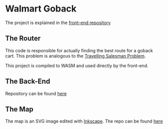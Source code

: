 # Walmart Goback

The project is explained in the
[front-end repository](https://github.com/Jeansidharta/walmart-goback-frontend)

## The Router

This code is responsible for actually finding the best route for a goback cart.
This problem is analogous to the
[Travelling Salesman Problem](https://en.wikipedia.org/wiki/Travelling_salesman_problem).

This project is compiled to WASM and used directly by the front-end.

## The Back-End

Repository can be found
[here](https://github.com/Jeansidharta/walmart-goback-backend)

## The Map

The map is an SVG image edited with [Inkscape](https://inkscape.org/). The repo
can be found [here](https://github.com/Jeansidharta/walmart-goback-map)
